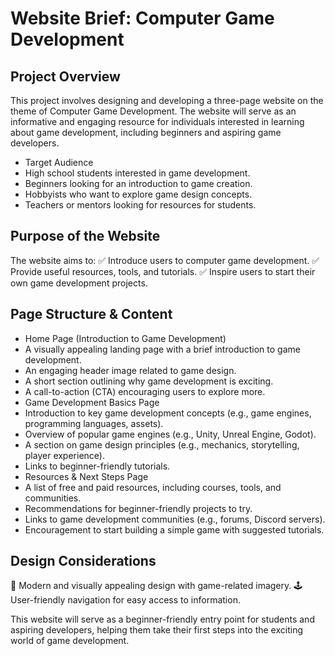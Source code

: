 # Website Brief: Computer Game Development

## Project Overview
This project involves designing and developing a three-page website on the theme of Computer Game Development. The website will serve as an informative and engaging resource for individuals interested in learning about game development, including beginners and aspiring game developers.

* Target Audience
* High school students interested in game development.
* Beginners looking for an introduction to game creation.
* Hobbyists who want to explore game design concepts.
* Teachers or mentors looking for resources for students.
## Purpose of the Website
The website aims to:
✅ Introduce users to computer game development.
✅ Provide useful resources, tools, and tutorials.
✅ Inspire users to start their own game development projects.
## Page Structure & Content
* Home Page (Introduction to Game Development)
 * A visually appealing landing page with a brief introduction to game development.
 * An engaging header image related to game design.
 * A short section outlining why game development is exciting.
 * A call-to-action (CTA) encouraging users to explore more.
*  Game Development Basics Page
 * Introduction to key game development concepts (e.g., game engines, programming languages, assets).
 * Overview of popular game engines (e.g., Unity, Unreal Engine, Godot).
 * A section on game design principles (e.g., mechanics, storytelling, player experience).
 * Links to beginner-friendly tutorials.
* Resources & Next Steps Page
 * A list of free and paid resources, including courses, tools, and communities.
 * Recommendations for beginner-friendly projects to try.
 * Links to game development communities (e.g., forums, Discord servers).
 * Encouragement to start building a simple game with suggested tutorials.
## Design Considerations
🎨 Modern and visually appealing design with game-related imagery.
🕹️ User-friendly navigation for easy access to information.

This website will serve as a beginner-friendly entry point for students and aspiring developers, helping them take their first steps into the exciting world of game development.
